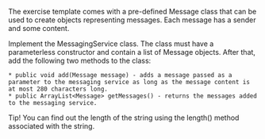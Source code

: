 The exercise template comes with a pre-defined Message class that can be used to create objects representing messages. Each message has a sender and some content.

Implement the MessagingService class. The class must have a parameterless constructor and contain a list of Message objects. After that, add the following two methods to the class:

    * public void add(Message message) - adds a message passed as a parameter to the messaging service as long as the message content is at most 280 characters long.
    * public ArrayList<Message> getMessages() - returns the messages added to the messaging service.

Tip! You can find out the length of the string using the length() method associated with the string.